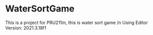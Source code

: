 # WaterSortGame
This is a project for PRU211m, this is water sort game /n
Using Editor Version: 2021.3.18f1
